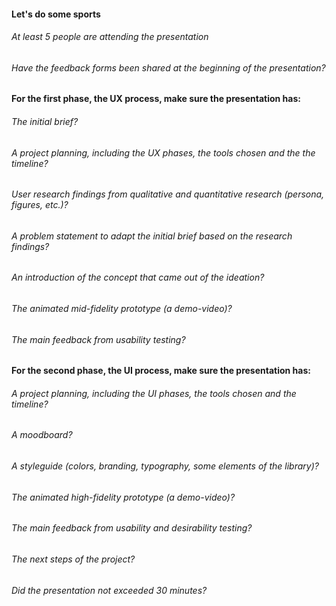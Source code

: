 #### Let's do some sports

###### At least 5 people are attending the presentation

###### Have the feedback forms been shared at the beginning of the presentation?

#### For the first phase, the UX process, make sure the presentation has:

###### The initial brief?

###### A project planning, including the UX phases, the tools chosen and the the timeline?

###### User research findings from qualitative and quantitative research (persona, figures, etc.)?

###### A problem statement to adapt the initial brief based on the research findings?

###### An introduction of the concept that came out of the ideation?

###### The animated mid-fidelity prototype (a demo-video)?

###### The main feedback from usability testing?

#### For the second phase, the UI process, make sure the presentation has:

###### A project planning, including the UI phases, the tools chosen and the timeline?

###### A moodboard?

###### A styleguide (colors, branding, typography, some elements of the library)?

###### The animated high-fidelity prototype (a demo-video)?

###### The main feedback from usability and desirability testing?

###### The next steps of the project?

###### Did the presentation not exceeded 30 minutes?

